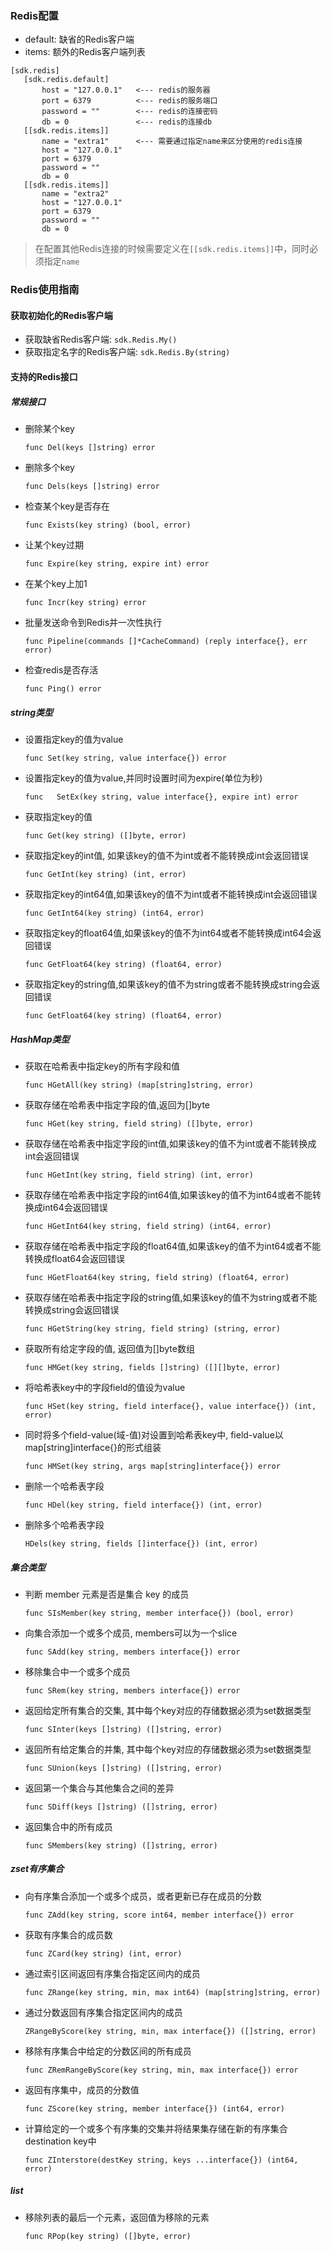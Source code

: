 ### Redis配置

- default: 缺省的Redis客户端
- items: 额外的Redis客户端列表
 
 ```
[sdk.redis]
    [sdk.redis.default]
        host = "127.0.0.1"   <--- redis的服务器
        port = 6379          <--- redis的服务端口
        password = ""        <--- redis的连接密码
        db = 0               <--- redis的连接db
    [[sdk.redis.items]]
        name = "extra1"      <--- 需要通过指定name来区分使用的redis连接
        host = "127.0.0.1"
        port = 6379
        password = ""
        db = 0
    [[sdk.redis.items]]
        name = "extra2"
        host = "127.0.0.1"
        port = 6379
        password = ""
        db = 0
```
> 在配置其他Redis连接的时候需要定义在`[[sdk.redis.items]]`中，同时必须指定`name`

### Redis使用指南
  
#### 获取初始化的Redis客户端
- 获取缺省Redis客户端: `sdk.Redis.My()`
- 获取指定名字的Redis客户端: `sdk.Redis.By(string)`
    
#### 支持的Redis接口

##### 常规接口
- 删除某个key
 
    `func Del(keys []string) error`
    
- 删除多个key

    `func Dels(keys []string) error`
    
- 检查某个key是否存在

    `func Exists(key string) (bool, error)`
    
- 让某个key过期

    `func Expire(key string, expire int) error`
    
- 在某个key上加1

    `func Incr(key string) error`

- 批量发送命令到Redis并一次性执行

    `func Pipeline(commands []*CacheCommand) (reply interface{}, err error)`
     
- 检查redis是否存活

    `func Ping() error`

##### string类型
	
- 设置指定key的值为value
    
    `func Set(key string, value interface{}) error`
    
- 设置指定key的值为value,并同时设置时间为expire(单位为秒)

    `func	SetEx(key string, value interface{}, expire int) error`
    
- 获取指定key的值

    `func Get(key string) ([]byte, error)`
    
- 获取指定key的int值, 如果该key的值不为int或者不能转换成int会返回错误

    `func GetInt(key string) (int, error)`
    
- 获取指定key的int64值,如果该key的值不为int或者不能转换成int会返回错误
    
    `func GetInt64(key string) (int64, error)`
    
- 获取指定key的float64值,如果该key的值不为int64或者不能转换成int64会返回错误

    `func GetFloat64(key string) (float64, error)`
    
- 获取指定key的string值,如果该key的值不为string或者不能转换成string会返回错误

    `func GetFloat64(key string) (float64, error)`

##### HashMap类型

- 获取在哈希表中指定key的所有字段和值
    
    `func HGetAll(key string) (map[string]string, error)`

- 获取存储在哈希表中指定字段的值,返回为[]byte
    
    `func HGet(key string, field string) ([]byte, error)`

- 获取存储在哈希表中指定字段的int值,如果该key的值不为int或者不能转换成int会返回错误

    `func HGetInt(key string, field string) (int, error)`

- 获取存储在哈希表中指定字段的int64值,如果该key的值不为int64或者不能转换成int64会返回错误

    `func HGetInt64(key string, field string) (int64, error)`

- 获取存储在哈希表中指定字段的float64值,如果该key的值不为int64或者不能转换成float64会返回错误

    `func HGetFloat64(key string, field string) (float64, error)`
    
- 获取存储在哈希表中指定字段的string值,如果该key的值不为string或者不能转换成string会返回错误

    `func HGetString(key string, field string) (string, error)`
    
- 获取所有给定字段的值, 返回值为[]byte数组

    `func HMGet(key string, fields []string) ([][]byte, error)`
    
- 将哈希表key中的字段field的值设为value

    `func HSet(key string, field interface{}, value interface{}) (int, error)`

- 同时将多个field-value(域-值)对设置到哈希表key中, field-value以map[string]interface{}的形式组装

    `func HMSet(key string, args map[string]interface{}) error`

- 删除一个哈希表字段

    `func HDel(key string, field interface{}) (int, error)`
    
- 删除多个哈希表字段

    `HDels(key string, fields []interface{}) (int, error)`

##### 集合类型

- 判断 member 元素是否是集合 key 的成员

    `func SIsMember(key string, member interface{}) (bool, error)`
    
- 向集合添加一个或多个成员, members可以为一个slice

    `func SAdd(key string, members interface{}) error`
    
- 移除集合中一个或多个成员

    `func SRem(key string, members interface{}) error`
    
- 返回给定所有集合的交集, 其中每个key对应的存储数据必须为set数据类型

    `func SInter(keys []string) ([]string, error)`
    
- 返回所有给定集合的并集, 其中每个key对应的存储数据必须为set数据类型

    `func SUnion(keys []string) ([]string, error)`

- 返回第一个集合与其他集合之间的差异

    `func SDiff(keys []string) ([]string, error)`

- 返回集合中的所有成员
    
    `func SMembers(key string) ([]string, error)`

##### zset有序集合

- 向有序集合添加一个或多个成员，或者更新已存在成员的分数

    `func ZAdd(key string, score int64, member interface{}) error`
    
- 获取有序集合的成员数

    `func ZCard(key string) (int, error)`
    
- 通过索引区间返回有序集合指定区间内的成员

    `func ZRange(key string, min, max int64) (map[string]string, error)`
    
- 通过分数返回有序集合指定区间内的成员
    
    `ZRangeByScore(key string, min, max interface{}) ([]string, error)`
    
- 移除有序集合中给定的分数区间的所有成员

    `func ZRemRangeByScore(key string, min, max interface{}) error`
    
- 返回有序集中，成员的分数值

    `func ZScore(key string, member interface{}) (int64, error)`

- 计算给定的一个或多个有序集的交集并将结果集存储在新的有序集合destination key中

    `func ZInterstore(destKey string, keys ...interface{}) (int64, error)`

##### list

- 移除列表的最后一个元素，返回值为移除的元素

    `func RPop(key string) ([]byte, error)`


